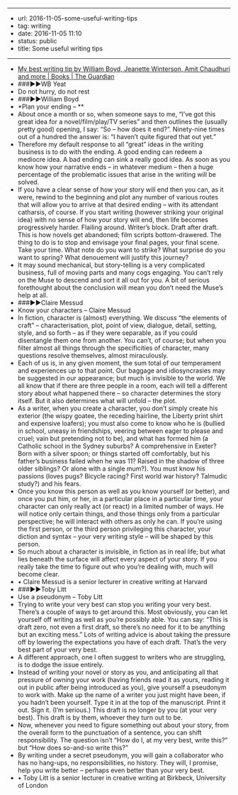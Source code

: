 - --
- url: 2016-11-05-some-useful-writing-tips
- tag: writing
- date: 2016-11-05 11:10
- status: public
- title: Some useful writing tips
- --
- [My best writing tip by William Boyd, Jeanette Winterson, Amit Chaudhuri and more | Books | The Guardian](https://www.theguardian.com/books/2016/sep/10/my-best-writing-tip-william-boyd-jeanette-winterson)
- ###▶▶WB Yeat
- Do not hurry, do not rest
- ###▶▶William Boyd
- *Plan your ending – **
- About once a month or so, when someone says to me, “I’ve got this great idea for a novel/film/play/TV series” and then outlines the (usually pretty good) opening, I say: “So – how does it end?”. Ninety-nine times out of a hundred the answer is: “I haven’t quite figured that out yet.”
- Therefore my default response to all “great” ideas in the writing business is to do with the ending. A good ending can redeem a mediocre idea. A bad ending can sink a really good idea. As soon as you know how your narrative ends – in whatever medium – then a huge percentage of the problematic issues that arise in the writing will be solved.
- If you have a clear sense of how your story will end then you can, as it were, rewind to the beginning and plot any number of various routes that will allow you to arrive at that desired ending – with its attendant catharsis, of course. If you start writing (however striking your original idea) with no sense of how your story will end, then life becomes progressively harder. Flailing around. Writer’s block. Draft after draft. This is how novels get abandoned; film scripts bottom-drawered. The thing to do is to stop and envisage your final pages, your final scene. Take your time. What note do you want to strike? What surprise do you want to spring? What denouement will justify this journey?
- It may sound mechanical, but story-telling is a very complicated business, full of moving parts and many cogs engaging. You can’t rely on the Muse to descend and sort it all out for you. A bit of serious forethought about the conclusion will mean you don’t need the Muse’s help at all.
- ###▶▶Claire Messud
- Know your characters – Claire Messud
- In fiction, character is (almost) everything. We discuss “the elements of craft” – characterisation, plot, point of view, dialogue, detail, setting, style, and so forth – as if they were separable, as if you could disentangle them one from another. You can’t, of course; but when you filter almost all things through the specificities of character, many questions resolve themselves, almost miraculously.
- Each of us is, in any given moment, the sum total of our temperament and experiences up to that point. Our baggage and idiosyncrasies may be suggested in our appearance; but much is invisible to the world. We all know that if there are three people in a room, each will tell a different story about what happened there – so character determines the story itself. But it also determines what will unfold – the plot.
- As a writer, when you create a character, you don’t simply create his exterior (the wispy goatee, the receding hairline, the Liberty print shirt and expensive loafers); you must also come to know who he is (bullied in school, uneasy in friendships, veering between eager to please and cruel; vain but pretending not to be), and what has formed him (a Catholic school in the Sydney suburbs? A comprehensive in Exeter? Born with a silver spoon; or things started off comfortably, but his father’s business failed when he was 11? Raised in the shadow of three older siblings? Or alone with a single mum?). You must know his passions (loves pugs? Bicycle racing? First world war history? Talmudic study?) and his fears.
- Once you know this person as well as you know yourself (or better), and once you put him, or her, in a particular place in a particular time, your character can only really act (or react) in a limited number of ways. He will notice only certain things, and those things only from a particular perspective; he will interact with others as only he can. If you’re using the first person, or the third person privileging this character, your diction and syntax – your very writing style – will be shaped by this person.
- So much about a character is invisible, in fiction as in real life; but what lies beneath the surface will affect every aspect of your story. If you really take the time to figure out who you’re dealing with, much will become clear.
- • Claire Messud is a senior lecturer in creative writing at Harvard
- ###▶▶Toby Litt
- Use a pseudonym – Toby Litt
- Trying to write your very best can stop you writing your very best. There’s a couple of ways to get around this. Most obviously, you can let yourself off writing as well as you’re possibly able. You can say: “This is draft zero, not even a first draft, so there’s no need for it to be anything but an exciting mess.” Lots of writing advice is about taking the pressure off by lowering the expectations you have of each draft. That’s the very best part of your very best.
- A different approach, one I often suggest to writers who are struggling, is to dodge the issue entirely.
- Instead of writing your novel or story as you, and anticipating all that pressure of owning your work (having friends read it as yours, reading it out in public after being introduced as you), give yourself a pseudonym to work with. Make up the name of a writer you just might have been, if you hadn’t been yourself. Type it in at the top of the manuscript. Print it out. Sign it. (I’m serious.) This draft is no longer by you (at your very best). This draft is by them, whoever they turn out to be.
- Now, whenever you need to figure something out about your story, from the overall form to the punctuation of a sentence, you can shift responsibility. The question isn’t “How do I, at my very best, write this?” but “How does so-and-so write this?”
- By writing under a secret pseudonym, you will gain a collaborator who has no hang-ups, no responsibilities, no history. They will, I promise, help you write better – perhaps even better than your very best.
- • Toby Litt is a senior lecturer in creative writing at Birkbeck, University of London
